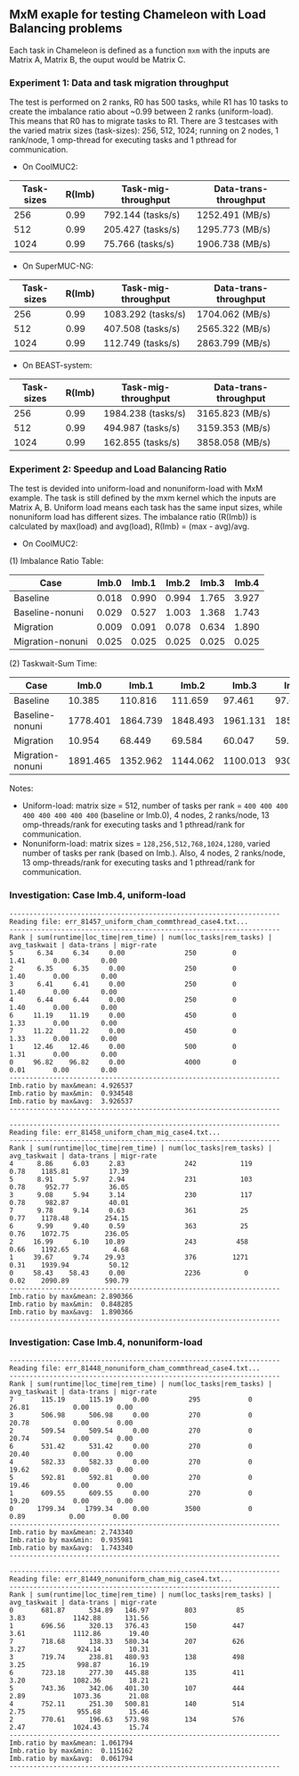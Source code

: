 ## MxM exaple for testing Chameleon with Load Balancing problems
Each task in Chameleon is defined as a function `mxm` with the inputs are Matrix A, Matrix B, the ouput would be Matrix C.

### Experiment 1: Data and task migration throughput
The test is performed on 2 ranks, R0 has 500 tasks, while R1 has 10 tasks to create the imbalance ratio about ~0.99 between 2 ranks (uniform-load). This means that R0 has to migrate tasks to R1. There are 3 testcases with the varied matrix sizes (task-sizes): 256, 512, 1024; running on 2 nodes, 1 rank/node, 1 omp-thread for executing tasks and 1 pthread for communication.

* On CoolMUC2:

|Task-sizes | R(Imb) | Task-mig-throughput | Data-trans-throughput |
|-----------|--------|---------------------|-----------------------|
| 256       |  0.99  | 792.144 (tasks/s)   |  1252.491 (MB/s)      |
| 512       |  0.99  | 205.427 (tasks/s)   |  1295.773 (MB/s)      |
| 1024      |  0.99  |  75.766 (tasks/s)   |  1906.738 (MB/s)      |

* On SuperMUC-NG:

|Task-sizes | R(Imb) | Task-mig-throughput | Data-trans-throughput |
|-----------|--------|---------------------|-----------------------|
| 256       |  0.99  | 1083.292 (tasks/s)  |  1704.062 (MB/s)      |
| 512       |  0.99  |  407.508 (tasks/s)  |  2565.322 (MB/s)      |
| 1024      |  0.99  |  112.749 (tasks/s)  |  2863.799 (MB/s)      |

* On BEAST-system:

|Task-sizes | R(Imb) | Task-mig-throughput | Data-trans-throughput |
|-----------|--------|---------------------|-----------------------|
| 256       |  0.99  | 1984.238 (tasks/s)  |  3165.823 (MB/s)      |
| 512       |  0.99  |  494.987 (tasks/s)  |  3159.353 (MB/s)      |
| 1024      |  0.99  |  162.855 (tasks/s)  |  3858.058 (MB/s)      |

### Experiment 2: Speedup and Load Balancing Ratio
The test is devided into uniform-load and nonuniform-load with MxM example. The task is still defined by the mxm kernel which the inputs are Matrix A, B. Uniform load means each task has the same input sizes, while nonuniform load has different sizes. The imbalance ratio (R(Imb)) is calculated by max(load) and avg(load), R(Imb) = (max - avg)/avg.
* On CoolMUC2:

(1) Imbalance Ratio Table:

|Case 		      | Imb.0  | Imb.1 	| Imb.2  | Imb.3  | Imb.4  |
|-----------------|--------|--------|--------|--------|--------|
|Baseline 	      | 0.018  | 0.990 	| 0.994  | 1.765  | 3.927  |
|Baseline-nonuni  | 0.029  | 0.527 	| 1.003  | 1.368  | 1.743  |
|Migration 	      | 0.009  | 0.091 	| 0.078  | 0.634  | 1.890  |
|Migration-nonuni | 0.025  | 0.025 	| 0.025  | 0.025  | 0.025  |

(2) Taskwait-Sum Time:

|Case 		      | Imb.0    | Imb.1 	| Imb.2    | Imb.3    | Imb.4    |
|-----------------|----------|----------|----------|----------|----------|
|Baseline 	      |   10.385 |  110.816 |  111.659 |   97.461 |   97.677 |
|Baseline-nonuni  | 1778.401 | 1864.739 | 1848.493 | 1961.131 | 1857.556 |
|Migration 	      |   10.954 |   68.449 |   69.584 |   60.047 |   59.588 |
|Migration-nonuni | 1891.465 | 1352.962 | 1144.062 | 1100.013 |  930.931 |

Notes:
* Uniform-load: matrix size = 512, number of tasks per rank = `400 400 400 400 400 400 400 400` (baseline or Imb.0), 4 nodes, 2 ranks/node, 13 omp-threads/rank for executing tasks and 1 pthread/rank for communication.
* Nonuniform-load: matrix sizes = `128,256,512,768,1024,1280`, varied number of tasks per rank (based on Imb.). Also, 4 nodes, 2 ranks/node, 13 omp-threads/rank for executing tasks and 1 pthread/rank for communication.

### Investigation: Case Imb.4, uniform-load
```
--------------------------------------------------------------------
Reading file: err_81457_uniform_cham_commthread_case4.txt...
--------------------------------------------------------------------
Rank | sum(runtime|loc_time|rem_time) | num(loc_tasks|rem_tasks) | avg_taskwait | data-trans | migr-rate
5 	   6.34     6.34     0.00 		        250	        0	            1.41 	   0.00 	   0.00
2 	   6.35     6.35     0.00 		        250	        0	            1.40 	   0.00 	   0.00
3 	   6.41     6.41     0.00 		        250	        0	            1.40 	   0.00 	   0.00
4 	   6.44     6.44     0.00 		        250	        0	            1.40 	   0.00 	   0.00
6 	  11.19    11.19     0.00 		        450	        0	            1.33 	   0.00 	   0.00
7 	  11.22    11.22     0.00 		        450	        0	            1.33 	   0.00 	   0.00
1 	  12.46    12.46     0.00 		        500	        0	            1.31 	   0.00 	   0.00
0 	  96.82    96.82     0.00 		        4000	    0	            0.01 	   0.00 	   0.00
--------------------------------------------------------------------
Imb.ratio by max&mean: 4.926537
Imb.ratio by max&min:  0.934548
Imb.ratio by max&avg:  3.926537
--------------------------------------------------------------------
```
```
--------------------------------------------------------------------
Reading file: err_81458_uniform_cham_mig_case4.txt...
--------------------------------------------------------------------
Rank | sum(runtime|loc_time|rem_time) | num(loc_tasks|rem_tasks) | avg_taskwait | data-trans | migr-rate
4 	   8.86     6.03     2.83 		        242           119           0.78 	1185.81 	     17.39
5 	   8.91     5.97     2.94 		        231	          103	        0.78 	 952.77 	     36.05
3 	   9.08     5.94     3.14 		        230	          117	        0.78 	 982.87 	     40.01
7 	   9.78     9.14     0.63 		        361	          25	        0.77 	1178.48 	    254.15
6 	   9.99     9.40     0.59 		        363	          25	        0.76 	1072.75 	    236.05
2 	  16.99     6.10    10.89 		        243	         458	        0.66 	1192.65 	      4.68
1 	  39.67     9.74    29.93 		        376	        1271            0.31 	1939.94 	     50.12
0 	  58.43    58.43     0.00 		        2236	       0	        0.02 	2090.89 	    590.79
--------------------------------------------------------------------
Imb.ratio by max&mean: 2.890366
Imb.ratio by max&min:  0.848285
Imb.ratio by max&avg:  1.890366
--------------------------------------------------------------------
```

### Investigation: Case Imb.4, nonuniform-load
```
--------------------------------------------------------------------
Reading file: err_81448_nonuniform_cham_commthread_case4.txt...
--------------------------------------------------------------------
Rank | sum(runtime|loc_time|rem_time) | num(loc_tasks|rem_tasks) | avg_taskwait | data-trans | migr-rate
7 	    115.19      115.19     0.00 		 295	        0	    26.81 	        0.00 	   0.00
3 	    506.98      506.98     0.00 		 270	        0	    20.78 	        0.00 	   0.00
2 	    509.54      509.54     0.00 		 270	        0	    20.74 	        0.00 	   0.00
6 	    531.42      531.42     0.00 		 270	        0	    20.40 	        0.00 	   0.00
4 	    582.33      582.33     0.00 		 270	        0	    19.62 	        0.00 	   0.00
5 	    592.81      592.81     0.00 		 270	        0	    19.46 	        0.00 	   0.00
1 	    609.55      609.55     0.00 		 270	        0	    19.20 	        0.00 	   0.00
0 	   1799.34     1799.34     0.00 		3500	        0	     0.89 	        0.00 	   0.00
--------------------------------------------------------------------
Imb.ratio by max&mean: 2.743340
Imb.ratio by max&min:  0.935981
Imb.ratio by max&avg:  1.743340
--------------------------------------------------------------------
```

```
--------------------------------------------------------------------
Reading file: err_81449_nonuniform_cham_mig_case4.txt...
--------------------------------------------------------------------
Rank | sum(runtime|loc_time|rem_time) | num(loc_tasks|rem_tasks) | avg_taskwait | data-trans | migr-rate
0 	    681.87      534.89   146.97 		803	         85	        3.83 	        1142.88 	 131.56
1 	    696.56      320.13   376.43 		150	        447	        3.61 	        1112.86 	  19.40
7 	    718.68      138.33   580.34 		207	        626	        3.27 	         924.14 	  10.31
3 	    719.74      238.81   480.93 		138	        498	        3.25 	         998.87 	  16.19
6 	    723.18      277.30   445.88 		135	        411	        3.20 	        1082.36 	  18.21
5 	    743.36      342.06   401.30 		107	        444	        2.89 	        1073.36 	  21.08
4 	    752.11      251.30   500.81 		140	        514	        2.75 	         955.68 	  15.46
2 	    770.61      196.63   573.98 		134	        576	        2.47 	        1024.43 	  15.74
--------------------------------------------------------------------
Imb.ratio by max&mean: 1.061794
Imb.ratio by max&min:  0.115162
Imb.ratio by max&avg:  0.061794
--------------------------------------------------------------------
```